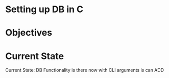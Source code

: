 # Setting up DB in C

# Objectives




# Current State
Current State: DB Functionality is there now with CLI arguments is can ADD 

